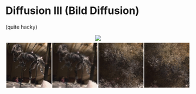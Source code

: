 # Diffusion III (Bild Diffusion)
(quite hacky)

<div align="center">
<img src="./movie.gif"></img>
<img src="./time.png"></img>
</div>


